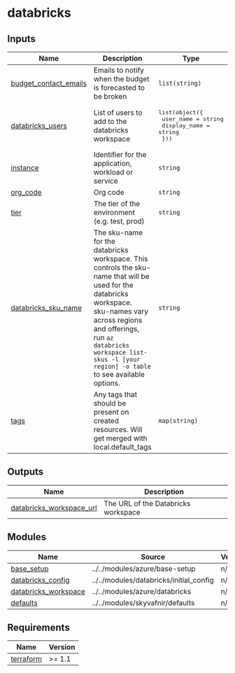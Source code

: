 # databricks

<!-- TERRAFORM_DOCS_BLOCK -->

## Inputs

| Name                                                                                             | Description                                                                                                                                                                                                                                                         | Type                                                                                        | Default      | Required |
|--------------------------------------------------------------------------------------------------|---------------------------------------------------------------------------------------------------------------------------------------------------------------------------------------------------------------------------------------------------------------------|---------------------------------------------------------------------------------------------|--------------|:--------:|
| <a name="input_budget_contact_emails"></a> [budget_contact_emails](#input_budget_contact_emails) | Emails to notify when the budget is forecasted to be broken                                                                                                                                                                                                         | `list(string)`                                                                              | n/a          |   yes    |
| <a name="input_databricks_users"></a> [databricks_users](#input_databricks_users)                | List of users to add to the databricks workspace                                                                                                                                                                                                                    | <pre>list(object({<br>    user_name    = string<br>    display_name = string<br>  }))</pre> | n/a          |   yes    |
| <a name="input_instance"></a> [instance](#input_instance)                                        | Identifier for the application, workload or service                                                                                                                                                                                                                 | `string`                                                                                    | n/a          |   yes    |
| <a name="input_org_code"></a> [org_code](#input_org_code)                                        | Org code                                                                                                                                                                                                                                                            | `string`                                                                                    | n/a          |   yes    |
| <a name="input_tier"></a> [tier](#input_tier)                                                    | The tier of the environment (e.g. test, prod)                                                                                                                                                                                                                       | `string`                                                                                    | n/a          |   yes    |
| <a name="input_databricks_sku_name"></a> [databricks_sku_name](#input_databricks_sku_name)       | The sku-name for the databricks workspace. This controls the sku-name that will be used for the databricks workspace.<br>  sku-names vary across regions and offerings, run `az databricks workspace list-skus -l [your region] -o table` to see available options. | `string`                                                                                    | `"standard"` |    no    |
| <a name="input_tags"></a> [tags](#input_tags)                                                    | Any tags that should be present on created resources. Will get merged with local.default_tags                                                                                                                                                                       | `map(string)`                                                                               | `{}`         |    no    |

## Outputs

| Name                                                                                                        | Description                         |
|-------------------------------------------------------------------------------------------------------------|-------------------------------------|
| <a name="output_databricks_workspace_url"></a> [databricks_workspace_url](#output_databricks_workspace_url) | The URL of the Databricks workspace |

## Modules

| Name                                                                                            | Source                                  | Version |
|-------------------------------------------------------------------------------------------------|-----------------------------------------|---------|
| <a name="module_base_setup"></a> [base_setup](#module_base_setup)                               | ../../modules/azure/base-setup          | n/a     |
| <a name="module_databricks_config"></a> [databricks_config](#module_databricks_config)          | ../../modules/databricks/initial_config | n/a     |
| <a name="module_databricks_workspace"></a> [databricks_workspace](#module_databricks_workspace) | ../../modules/azure/databricks          | n/a     |
| <a name="module_defaults"></a> [defaults](#module_defaults)                                     | ../../modules/skyvafnir/defaults        | n/a     |

## Requirements

| Name                                                                     | Version |
|--------------------------------------------------------------------------|---------|
| <a name="requirement_terraform"></a> [terraform](#requirement_terraform) | >= 1.1  |

<!-- /TERRAFORM_DOCS_BLOCK -->

<!--
# Module scaffolded via skyvafnir-module-template
Author:    jonorrikristjansson
Version:   0.1.0
Timestamp: 2024-01-14T16:44:10
-->
